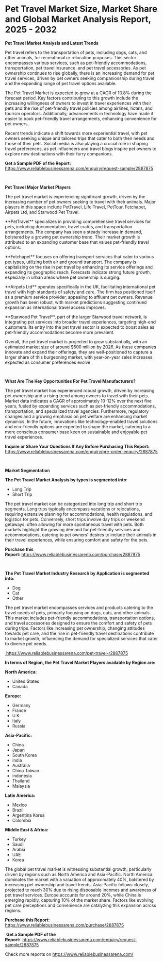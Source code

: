 <p><h1>Pet Travel Market Size, Market Share and Global Market Analysis Report, 2025 - 2032</h1></p><p><strong>Pet Travel Market Analysis and Latest Trends</strong></p>
<p><p>Pet travel refers to the transportation of pets, including dogs, cats, and other animals, for recreational or relocation purposes. This sector encompasses various services, such as pet-friendly accommodations, transportation, pet travel insurance, and pet travel accessories. As pet ownership continues to rise globally, there is an increasing demand for pet travel services, driven by pet owners seeking companionship during travel and the expanding range of pet travel options available.</p><p>The Pet Travel Market is expected to grow at a CAGR of 10.8% during the forecast period. Key factors contributing to this growth include the increasing willingness of owners to invest in travel experiences with their pets and the rise of pet-friendly travel policies among airlines, hotels, and tourism operators. Additionally, advancements in technology have made it easier to book pet-friendly travel arrangements, enhancing convenience for pet owners. </p><p>Recent trends indicate a shift towards more experiential travel, with pet owners seeking unique and tailored trips that cater to both their needs and those of their pets. Social media is also playing a crucial role in shaping travel preferences, as pet influencers and travel blogs inspire pet owners to explore new destinations with their furry companions.</p></p>
<p><strong>Get a Sample PDF of the Report:&nbsp;</strong> <a href="https://www.reliablebusinessarena.com/enquiry/request-sample/2887875?utm_campaign=2189&utm_medium=2&utm_source=Github&utm_content=ia&utm_term=14032025&utm_id=pet-travel">https://www.reliablebusinessarena.com/enquiry/request-sample/2887875</a></p>
<p>&nbsp;</p>
<p><strong>Pet Travel Major Market Players</strong></p>
<p><p>The pet travel market is experiencing significant growth, driven by the increasing number of pet owners seeking to travel with their animals. Major players in this space include PetTravel, Life Travel, PetTour, Fetchapet, Airpets Ltd, and Starwood Pet Travel.</p><p>**PetTravel** specializes in providing comprehensive travel services for pets, including documentation, travel crates, and transportation arrangements. The company has seen a steady increase in demand, bolstered by a growing pet ownership trend. Their market growth is attributed to an expanding customer base that values pet-friendly travel options.</p><p>**Fetchapet** focuses on offering transport services that cater to various pet types, utilizing both air and ground transport. The company is capitalizing on the rise in pet travel by enhancing its service offerings and expanding its geographic reach. Forecasts indicate strong future growth, especially in urban areas where pet ownership is surging.</p><p>**Airpets Ltd** operates specifically in the UK, facilitating international pet travel with high standards of safety and care. The firm has positioned itself as a premium service provider, appealing to affluent pet owners. Revenue growth has been robust, with market predictions suggesting continued expansion as international travel access improves.</p><p>**Starwood Pet Travel**, part of the larger Starwood travel network, is integrating pet services into broader travel experiences, targeting high-end customers. Its entry into the pet travel sector is expected to boost sales as pet-friendly accommodations become more prevalent.</p><p>Overall, the pet travel market is projected to grow substantially, with an estimated market size of around $500 million by 2026. As these companies innovate and expand their offerings, they are well-positioned to capture a larger share of this burgeoning market, with year-on-year sales increases expected as consumer preferences evolve.</p></p>
<p>&nbsp;</p>
<p><strong>What Are The Key Opportunities For Pet Travel Manufacturers?</strong></p>
<p><p>The pet travel market has experienced robust growth, driven by increasing pet ownership and a rising trend among owners to travel with their pets. Market data indicates a CAGR of approximately 10-12% over the next five years, fueled by expanding services such as pet-friendly accommodations, transportation, and specialized travel agencies. Furthermore, regulatory changes and a growing emphasis on pet welfare are enhancing market dynamics. In the future, innovations like technology-enabled travel solutions and eco-friendly options are expected to shape the market, catering to a more conscious consumer base keen on sustainable and enjoyable pet travel experiences.</p></p>
<p><strong>Inquire or Share Your Questions If Any Before Purchasing This Report:</strong> <a href="https://www.reliablebusinessarena.com/enquiry/pre-order-enquiry/2887875?utm_campaign=2189&utm_medium=2&utm_source=Github&utm_content=ia&utm_term=14032025&utm_id=pet-travel">https://www.reliablebusinessarena.com/enquiry/pre-order-enquiry/2887875</a></p>
<p>&nbsp;</p>
<p><strong>Market Segmentation</strong></p>
<p><strong>The Pet Travel Market Analysis by types is segmented into:</strong></p>
<p><ul><li>Long Trip</li><li>Short Trip</li></ul></p>
<p><p>The pet travel market can be categorized into long trip and short trip segments. Long trips typically encompass vacations or relocations, requiring extensive planning for accommodations, health regulations, and logistics for pets. Conversely, short trips involve day trips or weekend getaways, often allowing for more spontaneous travel with pets. Both markets highlight the growing demand for pet-friendly services and accommodations, catering to pet owners' desires to include their animals in their travel experiences, while ensuring comfort and safety for the pets.</p></p>
<p><strong>Purchase this Report:&nbsp;</strong><a href="https://www.reliablebusinessarena.com/purchase/2887875?utm_campaign=2189&utm_medium=2&utm_source=Github&utm_content=ia&utm_term=14032025&utm_id=pet-travel">https://www.reliablebusinessarena.com/purchase/2887875</a></p>
<p>&nbsp;</p>
<p><strong>The Pet Travel Market Industry Research by Application is segmented into:</strong></p>
<p><ul><li>Dog</li><li>Cat</li><li>Other</li></ul></p>
<p><p>The pet travel market encompasses services and products catering to the travel needs of pets, primarily focusing on dogs, cats, and other animals. This market includes pet-friendly accommodations, transportation options, and travel accessories designed to ensure the comfort and safety of pets during trips. Factors like increasing pet ownership, changing attitudes towards pet care, and the rise in pet-friendly travel destinations contribute to market growth, influencing the demand for specialized services that cater to diverse pet needs.</p></p>
<p><a href="https://www.reliablebusinessarena.com/pet-travel-r2887875?utm_campaign=2189&utm_medium=2&utm_source=Github&utm_content=ia&utm_term=14032025&utm_id=pet-travel">&nbsp;https://www.reliablebusinessarena.com/pet-travel-r2887875</a></p>
<p><strong>In terms of Region, the Pet Travel Market Players available by Region are:</strong></p>
<p>
    <p> <strong> North America: </strong>
        <ul>
            <li>United States</li>
            <li>Canada</li>
        </ul>
        </p> 
    <p> <strong> Europe: </strong>
        <ul>
            <li>Germany</li>
            <li>France</li>
            <li>U.K.</li>
            <li>Italy</li>
            <li>Russia</li>
        </ul>
        </p> 
    <p> <strong> Asia-Pacific: </strong>
        <ul>
            <li>China</li>
            <li>Japan</li>
            <li>South Korea</li>
            <li>India</li>
            <li>Australia</li>
            <li>China Taiwan</li>
            <li>Indonesia</li>
            <li>Thailand</li>
            <li>Malaysia</li>
        </ul>
        </p> 
    <p> <strong> Latin America: </strong>
        <ul>
            <li>Mexico</li>
            <li>Brazil</li>
            <li>Argentina Korea</li>
            <li>Colombia</li>
        </ul>
        </p> 
    <p> <strong> Middle East & Africa: </strong>
        <ul>
            <li>Turkey</li>
            <li>Saudi</li>
            <li>Arabia</li>
            <li>UAE</li>
            <li>Korea</li>
        </ul>
    </p>
    </p>
<p><p>The global pet travel market is witnessing substantial growth, particularly driven by regions such as North America and Asia-Pacific. North America dominates the market with a valuation of approximately 40%, bolstered by increasing pet ownership and travel trends. Asia-Pacific follows closely, projected to reach 30% due to rising disposable incomes and awareness of pet travel services. Europe accounts for around 20%, while China is emerging rapidly, capturing 10% of the market share. Factors like evolving pet care perceptions and convenience are catalyzing this expansion across regions.</p></p>
<p><strong>Purchase this Report: </strong><a href="https://www.reliablebusinessarena.com/purchase/2887875?utm_campaign=2189&utm_medium=2&utm_source=Github&utm_content=ia&utm_term=14032025&utm_id=pet-travel">https://www.reliablebusinessarena.com/purchase/2887875</a></p>
<p>&nbsp;<strong>Get a Sample PDF of the Report:&nbsp;&nbsp;</strong><a href="https://www.reliablebusinessarena.com/enquiry/request-sample/2887875?utm_campaign=2189&utm_medium=2&utm_source=Github&utm_content=ia&utm_term=14032025&utm_id=pet-travel">https://www.reliablebusinessarena.com/enquiry/request-sample/2887875</a></p>
<p><strong></strong></p>
<p>Check more reports on <a href="https://www.reliablebusinessarena.com/?utm_campaign=2189&utm_medium=2&utm_source=Github&utm_content=ia&utm_term=14032025&utm_id=pet-travel">https://www.reliablebusinessarena.com/</a></p>